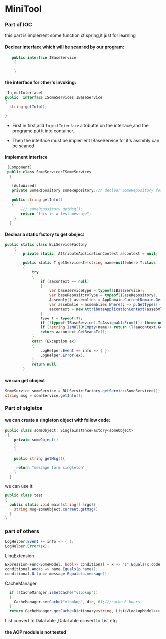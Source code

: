 # MiniTool

### Part of IOC

this part is implement some function of spring,it just for learning

#### Declear interface which will be scanned by our program:

```C#
   public interface IBaseService
    {
        
    }
```
#### the interface for other's invoking:

```C#
[InjectInterface]
public  interface ISomeServices:IBaseService
{       
  string getInfo();

}
```
* First in first,add ```InjectInterface``` attributte on the interface,and the programe put it into container.

* Then the interface must be implement IBaseService for it's assmbly can be scaned 

#### implement interface

```C#
 [Component]
 public class SomeService:ISomeServices
  {
  
   [AutoWired]
   private SomeRepository someRepository;/// declear SomeRepository for same way;
   
   public string getInfo()
   {
       /// someRepository.getMsg();
       return "this is a test message";
    }
  }
```

#### Declear a static factory to get obeject

```C#
public static class BLLServiceFactory 
    {
        private static  AttributeApplicationContext aacontext = null;

        public static T getService<T>(string name=null)where T:class
        {
            try
            {
                if (aacontext == null)
                {
                    var baseserviceType = typeof(IBaseService);
                    var baseRepositoryType = typeof(IBaseRepository);
                    Assembly[] assemblies = AppDomain.CurrentDomain.GetAssemblies();
                    var assebmlie = assemblies.Where(p => p.GetTypes().Where(n => (baseserviceType != n && baseRepositoryType != n) && (baseserviceType.IsAssignableFrom(n) || baseserviceType.IsAssignableFrom(n))).Count() > 0).ToArray();
                    aacontext = new AttributeApplicationContext(assebmlie);
                }
                Type t = typeof(T);
                if (!typeof(IBaseService).IsAssignableFrom(t)) throw new Exception("T must implement IBaseService");
                if (!string.IsNullOrEmpty(name)) return (T)aacontext.GetBean(name);
                return aacontext.GetBean<T>();
            }
            catch (Exception ex)
            {
                LogHelper.Event += info => { };
                LogHelper.Error(ex);
            }
            return null;
        }
 ```
 
 #### we can get obeject
 ```C#
 SomeService someService = BLLServiceFactory.getService<SomeService>();
 string msg = someService.getInfo();
 ```
 
 ### Part of sigleton
 
 #### we can create a singleton object with follow code:
 
 ```C#
 public class someObject: SingleInstanceFactory<someObject>
  {
     private someObject()
     {
     }
     
     public string getMsg(){
     
      return "message form singleton"
     }
   }
   ```
   we can use it:
   
  ```C#
 public class test
 {
    public static void main(string[] args){
      string msg=someObject.current.getMsg()
    }
  }
   ```
 
 ### part of others
 ```C#
 LogHelper.Event += info => { };
 LogHelper.Error(ex);
 ```
 
 LinqExtension
 ```C#
 Expression<Func<SomeModel, bool>> conditional = x => "1".Equals(x.code);
 conditional.And(p => name.Equals(p.name));
 conditional.Or(p => message.Equals(p.message));
 ```
 CacheManager 
 ```C#
   if (!CacheManager.isSetCache("vlookup"))
   {
     CacheManager.setCache("vlookup", dic, 6);///cache 6 hours
   }
   return CacheManager.getCache<Dictionary<string, List<VLookupModel>>>("vlookup");
 ```
 
 List convert to DataTable ,DataTable convert to List etg
 
 ####  the AOP module is not tested 
 
